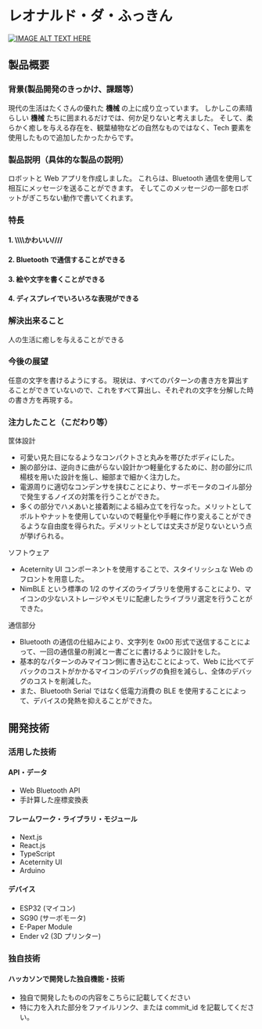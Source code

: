 # レオナルド・ダ・ふっきん

[![IMAGE ALT TEXT HERE](https://jphacks.com/wp-content/uploads/2024/07/JPHACKS2024_ogp.jpg)](https://www.youtube.com/watch?v=DZXUkEj-CSI)

## 製品概要

### 背景(製品開発のきっかけ、課題等）

現代の生活はたくさんの優れた **機械** の上に成り立っています。
しかしこの素晴らしい **機械** たちに囲まれるだけでは、何か足りないと考えました。
そして、柔らかく癒しを与える存在を、観葉植物などの自然なものではなく、Tech 要素を使用したもので追加したかったからです。

### 製品説明（具体的な製品の説明）

ロボットと Web アプリを作成しました。
これらは、Bluetooth 通信を使用して相互にメッセージを送ることができます。
そしてこのメッセージの一部をロボットがぎこちない動作で書いてくれます。

### 特長

#### 1. \\\\\\\\かわいい////

#### 2. Bluetooth で通信することができる

#### 3. 絵や文字を書くことができる

#### 4. ディスプレイでいろいろな表現ができる

### 解決出来ること

人の生活に癒しを与えることができる

### 今後の展望

任意の文字を書けるようにする。
現状は、すべてのパターンの書き方を算出することができていないので、これをすべて算出し、それぞれの文字を分解した時の書き方を再現する。

### 注力したこと（こだわり等）

筐体設計

- 可愛い見た目になるようなコンパクトさと丸みを帯びたボディにした。
- 腕の部分は、逆向きに曲がらない設計かつ軽量化するために、肘の部分に爪楊枝を用いた設計を施し、細部まで細かく注力した。
- 電源周りに適切なコンデンサを挟むことにより、サーボモータのコイル部分で発生するノイズの対策を行うことができた。
- 多くの部分でハメあいと接着剤による組み立てを行なった。メリットとしてボルトやナットを使用していないので軽量化や手軽に作り変えることができるような自由度を得られた。デメリットとしては丈夫さが足りないという点が挙げられる。

ソフトウェア

- Aceternity UI コンポーネントを使用することで、スタイリッシュな Web のフロントを用意した。
- NimBLE という標準の 1/2 のサイズのライブラリを使用することにより、マイコンの少ないストレージやメモリに配慮したライブラリ選定を行うことができた。

通信部分

- Bluetooth の通信の仕組みにより、文字列を 0x00 形式で送信することによって、一回の通信量の削減と一書ごとに書けるように設計をした。
- 基本的なパターンのみマイコン側に書き込むことによって、Web に比べてデバックのコストがかかるマイコンのデバッグの負担を減らし、全体のデバッグのコストを削減した。
- また、Bluetooth Serial ではなく低電力消費の BLE を使用することによって、デバイスの発熱を抑えることができた。

## 開発技術

### 活用した技術

#### API・データ

- Web Bluetooth API
- 手計算した座標変換表

#### フレームワーク・ライブラリ・モジュール

- Next.js
- React.js
- TypeScript
- Aceternity UI
- Arduino

#### デバイス

- ESP32 (マイコン)
- SG90 (サーボモータ)
- E-Paper Module
- Ender v2 (3D プリンター)

### 独自技術

#### ハッカソンで開発した独自機能・技術

- 独自で開発したものの内容をこちらに記載してください
- 特に力を入れた部分をファイルリンク、または commit_id を記載してください。
